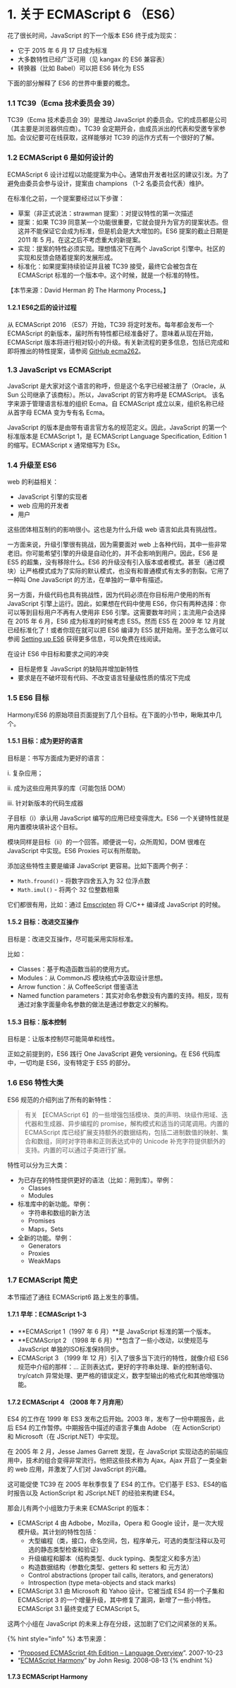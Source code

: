 # 1. 关于 ECMAScript 6 （ES6）

花了很长时间，JavaScript 的下一个版本 ES6 终于成为现实：

* 它于 2015 年 6 月 17 日成为标准
* 大多数特性已经广泛可用（见 kangax 的 ES6 兼容表）
* 转换器（比如 Babel）可以把 ES6 转化为 ES5

下面的部分解释了 ES6 的世界中重要的概念。

### 1.1 TC39（Ecma 技术委员会 39）

TC39（Ecma 技术委员会 39）是推动 JavaScript 的委员会。它的成员都是公司（其主要是浏览器供应商）。TC39 会定期开会，由成员派出的代表和受邀专家参加。会议纪要可在线获取，这样能够对 TC39 的运作方式有一个很好的了解。

### 1.2 ECMAScript 6 是如何设计的

ECMAScript 6 设计过程以功能提案为中心。通常由开发者社区的建议引发。为了避免由委员会参与设计，提案由 champions （1-2 名委员会代表）维护。

在标准化之前，一个提案要经过以下步骤：

* 草案（非正式说法：strawman 提案）：对提议特性的第一次描述
* 提案：如果 TC39 同意某一个功能很重要，它就会提升为官方的提案状态。但这并不能保证它会成为标准，但是机会是大大增加的。ES6 提案的截止日期是 2011 年 5 月。在这之后不考虑重大的新提案。
* 实现：提案的特性必须实现。理想情况下在两个 JavaScript 引擎中。社区的实现和反馈会随着提案的发展形成。
* 标准化：如果提案持续验证并且被 TC39 接受，最终它会被包含在 ECMAScript 标准的一个版本中。这个时候，就是一个标准的特性。

【本节来源：David Herman 的 The Harmony Process。】

#### 1.2.1 ES6之后的设计过程

从 ECMAScript 2016 （ES7）开始，TC39 将定时发布。每年都会发布一个 ECMAScript 的新版本，届时所有特性都已经准备好了。意味着从现在开始，ECMAScript 版本将进行相对较小的升级。有关新流程的更多信息，包括已完成和即将推出的特性提案，请参阅 [GitHub ecma262](https://github.com/tc39/ecma262)。

### 1.3 JavaScript vs ECMAScript

JavaScript 是大家对这个语言的称呼，但是这个名字已经被注册了（Oracle，从 Sun 公司继承了该商标）。所以，JavaScript 的官方称呼是 ECMAScript。 该名字来源于管理语言标准的组织 Ecma。自 ECMAScript 成立以来，组织名称已经从首字母 ECMA 变为专有名 Ecma。

JavaScript 的版本是由带有语言官方名的规范定义。因此，JavaScript 的第一个标准版本是 ECMAScript 1，是 ECMAScript Language Specification, Edition 1 的缩写。ECMAScript x 通常缩写为 ESx。&#x20;

### 1.4 升级至 ES6

web 的利益相关：

* JavaScript 引擎的实现者
* web 应用的开发者
* 用户

这些团体相互制约的影响很小。这也是为什么升级 web 语言如此具有挑战性。

一方面来说，升级引擎很有挑战，因为需要面对 web 上各种代码，其中一些非常老旧。你可能希望引擎的升级是自动化的，并不会影响到用户。因此，ES6 是 ES5 的超集，没有移除什么。ES6 的升级没有引入版本或者模式。甚至（通过模块）让严格模式成为了实际的默认模式，也没有和普通模式有太多的割裂。它用了一种叫 One JavaScript 的方法，在单独的一章中有描述。

另一方面，升级代码也具有挑战性，因为代码必须在你目标用户使用的所有 JavaScript 引擎上运行。因此，如果想在代码中使用 ES6，你只有两种选择：你可以等到目标用户不再有人使用非 ES6 引擎。这需要数年时间；主流用户会选择在 2015 年 6 月，ES6 成为标准的时候考虑 ES5。然而 ES5 在 2009 年 12 月就已经标准化了！或者你现在就可以把 ES6 编译为 ES5 就开始用。至于怎么做可以参阅 [Setting up ES6](https://leanpub.com/setting-up-es6) 获得更多信息，可以免费在线阅读。

在设计 ES6 中目标和要求之间的冲突

* 目标是修复 JavaScript 的缺陷并增加新特性
* 要求是在不破坏现有代码、不改变语言轻量级性质的情况下完成

### 1.5 ES6 目标

Harmony/ES6 的原始项目页面提到了几个目标。在下面的小节中，瞅瞅其中几个。

#### 1.5.1 目标：成为更好的语言

目标是：书写方面成为更好的语言：

i. 复杂应用；

ii. 成为这些应用共享的库（可能包括 DOM）

iii. 针对新版本的代码生成器

子目标（i）承认用 JavaScript 编写的应用已经变得庞大。ES6 一个关键特性就是用内置模块填补这个目标。

模块同样是目标（ii）的一个回答。顺便说一句，众所周知，DOM 很难在 JavaScript 中实现。ES6 Proxies 可以有所帮助。

添加这些特性主要是编译 JavaScript 更容易。比如下面两个例子：

* `Math.fround()` - 将数字四舍五入为 32 位浮点数
* `Math.imul()` - 将两个 32 位整数相乘

它们都很有用，比如：通过 [Emscripten](https://github.com/emscripten-core/emscripten) 将 C/C++ 编译成 JavaScript 的时候。

#### 1.5.2 目标：改进交互操作

目标是：改进交互操作，尽可能采用实际标准。

比如：

* Classes：基于构造函数当前的使用方式。
* Modules：从 CommonJS 模块格式中汲取设计思想。
* Arrow function：从 CoffeeScript 借鉴语法
* Named function parameters：其实对命名参数没有内置的支持。相反，现有通过对象字面量命名参数的做法是通过参数定义的解构。

#### 1.5.3 目标：版本控制

目标是：让版本控制尽可能简单和线性。

正如之前提到的，ES6 践行 One JavaScript 避免 versioning。在 ES6 代码库中，一切均是 ES6，没有特定于 ES5 的部分。

### 1.6 ES6 特性大类

ES6 规范的介绍列出了所有的新特性：

> 有关 【ECMAScript 6】的一些增强包括模块、类的声明、块级作用域、迭代器和生成器、异步编程的 promise，解构模式和适当的词尾调用。内置的 ECMAScript 库已经扩展支持额外的数据结构，包括二进制数值的映射、集合和数组，同时对字符串和正则表达式中的 Unicode 补充字符提供额外的支持。内置的可以通过子类进行扩展。

特性可以分为三大类：

* 为已存在的特性提供更好的语法（比如：用到库）。举例：
  * Classes
  * Modules
* 标准库中的新功能。举例：
  * 字符串和数组的新方法
  * Promises
  * Maps，Sets
* 全新的功能。举例：
  * Generators
  * Proxies
  * WeakMaps

### 1.7 ECMAScript 简史

本节描述了通往 ECMAScript6 路上发生的事情。

#### 1.7.1 早年：ECMAScript 1-3

* **ECMAScript 1（1997 年 6 月）**是 JavaScript 标准的第一个版本。
* **ECMAScript 2 （1998 年 6 月）**包含了一些小改动，以使规范与 JavaScript 单独的ISO标准保持同步。
* ECMAScript 3 （1999 年 12 月）引入了很多当下流行的特性，就像介绍 ES6 规范中介绍的那样：... 正则表达式，更好的字符串处理、新的控制语句、try/catch 异常处理、更严格的错误定义，数字型输出的格式化和其他增强功能。

#### 1.7.2 ECMAScript 4 （2008 年 7 月弃用）

ES4 的工作在 1999 年 ES3 发布之后开始。2003 年，发布了一份中期报告，此后 ES4 的工作暂停。中期报告中描述的语言子集由 Adobe （在 ActionScript）和 Microsoft（在 JScript.NET）中实现。

在 2005 年 2 月，Jesse James Garrett 发现，在 JavaScript 实现动态的前端应用中，技术的组合变得非常流行。他把这些技术称为 Ajax。Ajax 开启了一类全新的 web 应用，并激发了人们对 JavaScript 的兴趣。

这可能促使 TC39 在 2005 年秋季恢复了 ES4 的工作。它们基于 ES3、ES4的临时报告以及 ActionScript 和 JScript.NET 的经验来构建 ES4。

那会儿有两个小组致力于未来 ECMAScript 的版本：

* ECMAScript 4 由 Adbobe，Mozilla，Opera 和 Google 设计，是一次大规模升级。其计划的特性包括：
  * 大型编程（类，接口，命名空间，包，程序单元，可选的类型注释以及可选的静态类型检查和验证）
  * 升级编程和脚本（结构类型、duck typing、类型定义和多方法）
  * 构造数据结构（参数化类型、getters 和 setters 和 元方法）
  * Control abstractions (proper tail calls, iterators, and generators)
  * Introspection (type meta-objects and stack marks)
* ECMAScript 3.1 由 Microsoft 和 Yahoo 设计。它被当成 ES4 的一个子集和 ECMAScript 3 的一个增量升级，其中修复了漏洞，新增了一些小特性。ECMAScript 3.1 最终变成了 ECMAScript 5。

这两个小组在 JavaScript 的未来上存在分歧，这加剧了它们之间紧张的关系。

{% hint style="info" %}
本节来源：

* “[Proposed ECMAScript 4th Edition – Language Overview](http://www.ecmascript.org/es4/spec/overview.pdf)”. 2007-10-23
* “[ECMAScript Harmony](http://ejohn.org/blog/ecmascript-harmony/)” by John Resig. 2008-08-13
{% endhint %}

#### 1.7.3 ECMAScript Harmony
